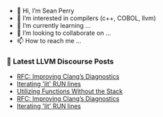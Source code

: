 - 👋 Hi, I’m Sean Perry
- 👀 I’m interested in compilers (c++, COBOL, llvm)
- 🌱 I’m currently learning ...
- 💞️ I’m looking to collaborate on ...
- 📫 How to reach me ...

<!---
s66perry/s66perry is a ✨ special ✨ repository because its `README.md` (this file) appears on your GitHub profile.
You can click the Preview link to take a look at your changes.
--->
### 📕 Latest LLVM Discourse Posts

<!-- DISCOURSE-LLVM:START -->
- [RFC: Improving Clang’s Diagnostics](https://discourse.llvm.org/t/rfc-improving-clang-s-diagnostics/62584#post_19)
- [Iterating &#39;lit&#39; RUN lines](https://discourse.llvm.org/t/iterating-lit-run-lines/62596#post_11)
- [Utilizing Functions Without the Stack](https://discourse.llvm.org/t/utilizing-functions-without-the-stack/62667#post_1)
- [RFC: Improving Clang’s Diagnostics](https://discourse.llvm.org/t/rfc-improving-clang-s-diagnostics/62584#post_18)
- [Iterating &#39;lit&#39; RUN lines](https://discourse.llvm.org/t/iterating-lit-run-lines/62596#post_10)
<!-- DISCOURSE-LLVM:END -->

